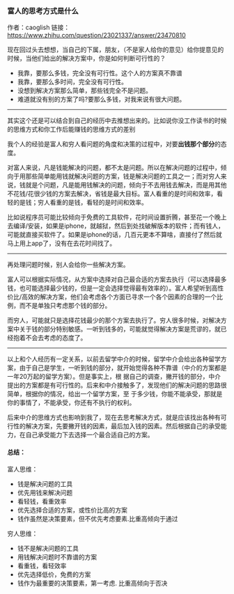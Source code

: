 ### 富人的思考方式是什么

作者：caoglish
链接：https://www.zhihu.com/question/23021337/answer/23470810

现在回过头去想想，当自己的下属，朋友，（不是家人给你的意见）给你提意见的时候，当他们给出的解决方案中，你是如何判断可行性的？
- 我靠，要那么多钱，完全没有可行性。这个人的方案真不靠谱
- 我靠，要那么多时间，完全没有可行性。
- 没想到解决方案那么简单，那些钱完全不是问题。
- 难道就没有别的方案了吗?要那么多钱，对我来说有很大问题。

---

其实这个还是可以结合到自己的经历中去推想出来的。比如说你没工作读书的时候的思维方式和你工作后能赚钱的思维方式的差别

我个人的经验是富人和穷人看问题的角度和决策的过程中，对要**出钱那个部分**的态度。

对富人来说，凡是钱能解决的问题，都不太是问题。所以在解决问题的过程中，倾向于用那些简单能用钱就解决问题的方案，钱是解决问题的工具之一；而对穷人来说，钱就是个问题，凡是能用钱解决的问题，倾向于不去用钱去解决，而是用其他不花钱/花很少钱的方案去解决，省钱是最大目标。富人看重的是时间和效率，看轻的是钱；穷人看重的是钱，看轻的是时间和效率。

比如说程序员可能比较倾向于免费的工具软件，花时间设置折腾，甚至花一个晚上去编译/安装，如果是iphone，就越狱，然后到处找破解版本的软件；而有钱人，可能就直接买软件了。如果是iphone的话，几百元更本不算啥，直接付了然后就马上用上app了，没有在去花时间找了。


---

再处理问题时候，别人会给你一些解决方案。

富人可以根据实际情况，从方案中选择对自己最合适的方案去执行（可以选择最多钱，也可能选择最少钱的，但是一定会选择觉得最有效率的）。富人希望听到高性价比/高效的解决方案，他们会考虑各个方面已寻求一个各个因素的合理的一个比例，而不是单独只考虑那个钱的部分。

而穷人，可能就只是选择花钱最少的那个方案去执行了。穷人很多时候，对解决方案中关于钱的部分特别敏感。一听到钱多的，可能就觉得解决方案是荒谬的，就已经抱着不会去考虑的态度了。

---
以上和个人经历有一定关系，以前去留学中介的时候，留学中介会给出各种留学方案，由于自己是学生，一听到钱的部分，就开始觉得各种不靠谱（中介的方案都是一年20万起的留学方案）。但是事实上，根 据自己的调查，撇开钱的部分，中介提出的方案都是有可行性的。后来和中介接触多了，发现他们的解决问题的思路很简单，根据你的情况，给出一个留学方案，至 于多少钱，你能不能承受，那就是你的事情了，不能承受，你还有不执行的权利。

后来中介的思维方式也影响到我了，现在去思考解决方式，就是应该找出各种有可行性的解决方案，先要撇开钱的因素，最后加入钱的因素。然后根据自己的承受能力，在自己承受能力下去选择一个最合适自己的方案。



#### 总结：
富人思维：
- 钱是解决问题的工具
- 优先用钱来解决问题
- 看轻钱，看重效率
- 优先选择合适的方案，或性价比高的方案
- 钱作虽然是决策要素，但不优先考虑要素.比重高倾向于通过


穷人思维：
- 钱不是解决问题的工具
- 用钱解决问题时不靠谱的方案
- 看重钱，看轻效率
- 优先选择低价，免费的方案
- 钱作为最重要的决策要素，第一考虑. 比重高倾向于否决
